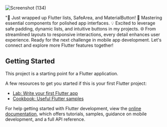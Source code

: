 ![Screenshot (134)](https://github.com/opi1001/Day_19/assets/134625691/5b2f4f16-21bc-41b8-bdb3-325f83b1a4fd)


"🚀 Just wrapped up Flutter lists, SafeArea, and MaterialButton! 📱
Mastering essential components for polished app interfaces. 💡
Excited to leverage safe padding, dynamic lists, and intuitive buttons in my projects. 🌐
From streamlined layouts to responsive interactions, 
every detail enhances user experience. 
Ready for the next challenge in mobile app development.
Let's connect and explore more Flutter features together!



## Getting Started

This project is a starting point for a Flutter application.

A few resources to get you started if this is your first Flutter project:

- [Lab: Write your first Flutter app](https://docs.flutter.dev/get-started/codelab)
- [Cookbook: Useful Flutter samples](https://docs.flutter.dev/cookbook)

For help getting started with Flutter development, view the
[online documentation](https://docs.flutter.dev/), which offers tutorials,
samples, guidance on mobile development, and a full API reference.
